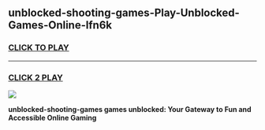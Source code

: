 
## unblocked-shooting-games-Play-Unblocked-Games-Online-lfn6k
<h3>
<a href="https://premium76.site?title=unblocked-shooting-games&ref=25A">CLICK TO PLAY</a></h3>
<hr>

<h3>
<a href="https://premium76.site?title=unblocked-shooting-games&ref=25A">CLICK 2 PLAY</a>
  
</h3>

<a href="https://premium76.site?title=unblocked-shooting-games&ref=25A"><img src="https://clearcache.store/games.png"></a>


**unblocked-shooting-games games unblocked: Your Gateway to Fun and Accessible Online Gaming**

